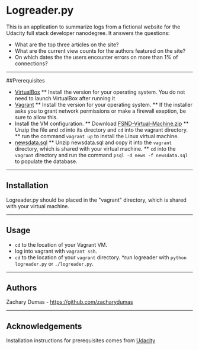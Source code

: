# Logreader.py
This is an application to summarize logs from a fictional website for the Udacity full stack developer nanodegree. 
It answers the questions:
* What are the top three articles on the site?
* What are the current view counts for the authors featured on the site?
* On which dates the the users encounter errors on more than 1% of connections?

------------------------------
##Prerequisites
* [VirtualBox](https://www.virtualbox.org/wiki/Download_Old_Builds_5_1)
** Install the version for your operating system. You do not need to launch VirtualBox after running it
* [Vagrant](https://www.vagrantup.com/downloads.html)
** Install the version for your operating system.
** If the installer asks you to grant network permissions or make a firewall exeption, be sure to allow this.
* Install the VM configuration.
** Download [FSND-Virtual-Machine.zip](https://s3.amazonaws.com/video.udacity-data.com/topher/2018/April/5acfbfa3_fsnd-virtual-machine/fsnd-virtual-machine.zip)
** Unzip the file and `cd` into its directory and `cd` into the vagrant directory.
** run the command `vagrant up` to install the Linux virtual machine.
* [newsdata.sql](https://d17h27t6h515a5.cloudfront.net/topher/2016/August/57b5f748_newsdata/newsdata.zip)
** Unzip newsdata.sql and copy it into the `vagrant` directory, which is shared with your virtual machine.
** `cd` into the `vagrant` directory and run the command `psql -d news -f newsdata.sql` to populate the database.
------------------------------
## Installation
Logreader.py should be placed in the "vagrant" directory, which is shared with your virtual machine.

-----------------------------------
## Usage
* `cd` to the location of your Vagrant VM.
* log into vagrant with `vagrant ssh`.
* `cd` to the location of your `vagrant` directory.
*run logreader with 
	`python logreader.py` 
	or 
	`./logreader.py`.

------------------------------------
## Authors
Zachary Dumas - https://github.com/zacharydumas

----------------------------------
## Acknowledgements
Installation instructions for prerequisites comes from [Udacity](https://www.udacity.com/)